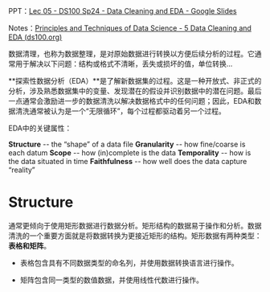 PPT：[Lec 05 - DS100 Sp24 - Data Cleaning and EDA - Google Slides](https://docs.google.com/presentation/d/10hMVxwNOFpC5kjZ18xVB1aHR_MnNLf6OmRFfYAZBKNY/edit#slide=id.SLIDES_API1479587541_0)

Notes：[Principles and Techniques of Data Science - 5 Data Cleaning and EDA (ds100.org)](https://ds100.org/course-notes/eda/eda.html)

数据清理，也称为数据整理，是对原始数据进行转换以方便后续分析的过程。它通常用于解决以下问题：结构或格式不清晰，丢失或损坏的值，单位转换...

**探索性数据分析（EDA）**是了解新数据集的过程。这是一种开放式、非正式的分析，涉及熟悉数据集中的变量、发现潜在的假设并识别数据中的潜在问题。最后一点通常会激励进一步的数据清洗以解决数据格式中的任何问题；因此，EDA和数据清洗通常被认为是一个“无限循环”，每个过程都驱动着另一个过程。

EDA中的关键属性：

**Structure** -- the “shape” of a data file
**Granularity** -- how fine/coarse is each datum
**Scope** -- how (in)complete is the data
**Temporality** -- how is the data situated in time
**Faithfulness** -- how well does the data capture “reality”

#  Structure

通常更倾向于使用矩形数据进行数据分析。矩形结构的数据易于操作和分析。数据清洗的一个重要方面就是将数据转换为更接近矩形的结构。矩形数据有两种类型：**表格和矩阵**。

- 表格包含具有不同数据类型的命名列，并使用数据转换语言进行操作。

- 矩阵包含同一类型的数值数据，并使用线性代数进行操作。